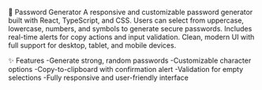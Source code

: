 🔐 Password Generator
A responsive and customizable password generator built with React, TypeScript, and CSS. Users can select from uppercase, lowercase, numbers, and symbols to generate secure passwords. Includes real-time alerts for copy actions and input validation. Clean, modern UI with full support for desktop, tablet, and mobile devices.

✨ Features
-Generate strong, random passwords
-Customizable character options
-Copy-to-clipboard with confirmation alert
-Validation for empty selections
-Fully responsive and user-friendly interface

